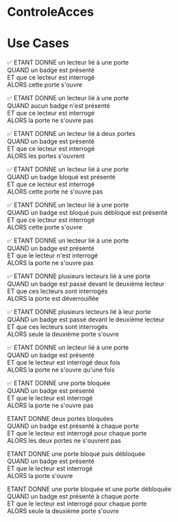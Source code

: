 # ControleAcces

# Use Cases
✅ ETANT DONNE un lecteur lié à une porte  
QUAND un badge est présenté  
ET que ce lecteur est interrogé  
ALORS cette porte s'ouvre

✅ ETANT DONNE un lecteur lié à une porte  
QUAND aucun badge n'est présenté  
ET que ce lecteur est interrogé  
ALORS la porte ne s'ouvre pas

✅ ETANT DONNE un lecteur lié à deux portes  
QUAND un badge est présenté  
ET que ce lecteur est interrogé  
ALORS les portes s'ouvrent

✅ ETANT DONNE un lecteur lié à une porte  
QUAND un badge bloqué est présenté  
ET que ce lecteur est interrogé  
ALORS cette porte ne s'ouvre pas

✅ ETANT DONNE un lecteur lié à une porte  
QUAND un badge est bloqué puis débloqué est présenté  
ET que ce lecteur est interrogé  
ALORS cette porte s'ouvre

✅ ETANT DONNE un lecteur lié à une porte  
QUAND un badge est présenté  
ET que le lecteur n'est interrogé  
ALORS la porte ne s'ouvre pas

✅ ETANT DONNE plusieurs lecteurs lié à une porte  
QUAND un badge est passé devant le deuxième lecteur  
ET que ces lecteurs sont interrogés  
ALORS la porte est déverrouillée

✅ ETANT DONNE plusieurs lecteurs lié à leur porte  
QUAND un badge est passé devant le deuxième lecteur  
ET que ces lecteurs sont interrogés  
ALORS seule la deuxième porte s'ouvre

✅ ETANT DONNE un lecteur lié à une porte  
QUAND un badge est présenté  
ET que le lecteur est interrogé deux fois  
ALORS la porte ne s'ouvre qu'une fois

✅ ETANT DONNE une porte bloquée  
QUAND un badge est présenté  
ET que le lecteur est interrogé  
ALORS la porte ne s'ouvre pas

ETANT DONNE deux portes bloquées  
QUAND un badge est présenté à chaque porte  
ET que le lecteur est interrogé pour chaque porte  
ALORS les deux portes ne s'ouvrent pas

ETANT DONNE une porte bloqué puis débloquée  
QUAND un badge est présenté  
ET que le lecteur est interrogé  
ALORS la porte s'ouvre

ETANT DONNE une porte bloquée et une porte débloquée  
QUAND un badge est présenté à chaque porte  
ET que le lecteur est interrogé pour chaque porte  
ALORS seule la deuxième porte s'ouvre